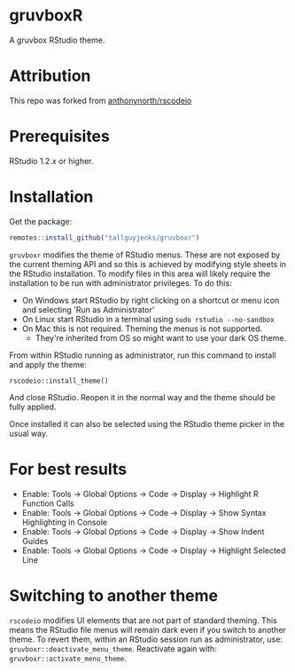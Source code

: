 # gruvboxR

A gruvbox RStudio theme. 

# Attribution

This repo was forked from  [anthonynorth/rscodeio](https://github.com/anthonynorth/rscodeio)

# Prerequisites

RStudio 1.2.x or higher.

# Installation

Get the package:

```r
remotes::install_github("tallguyjenks/gruvboxr")
```

`gruvboxr` modifies the theme of RStudio menus. These are not exposed by the current theming API and so this is achieved by modifying style sheets in the RStudio installation. To modify files in this area will likely require the installation to be run with administrator privileges. To do this:

* On Windows start RStudio by right clicking on a shortcut or menu icon and selecting 'Run as Administrator'
* On Linux start RStudio in a terminal using `sudo rstudio --no-sandbox`
* On Mac this is not required. Theming the menus is not supported. 
  - They're inherited from OS so might want to use your dark OS theme.

From within RStudio running as administrator, run this command to install and apply the theme: 

```
rscodeio::install_theme()
```

And close RStudio. Reopen it in the normal way and the theme should be fully applied.

Once installed it can also be selected using the RStudio theme picker in the usual way.

# For best results

- Enable: Tools -> Global Options -> Code -> Display -> Highlight R Function Calls 
- Enable: Tools -> Global Options -> Code -> Display -> Show Syntax Highlighting in Console
- Enable: Tools -> Global Options -> Code -> Display -> Show Indent Guides
- Enable: Tools -> Global Options -> Code -> Display -> Highlight Selected Line

# Switching to another theme

`rscodeio` modifies UI elements that are not part of standard theming. This means the RStudio file menus will remain dark even if you switch to another theme. To revert them, within an RStudio session run as administrator, use: `gruvboxr::deactivate_menu_theme`. Reactivate again with: `gruvboxr::activate_menu_theme`.
